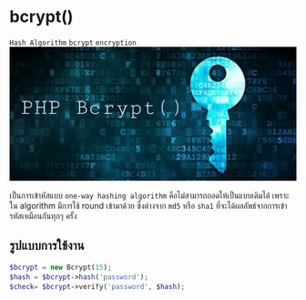 # bcrypt() 
`Hash Algorithm` `bcrypt` `encryption` 
![](bcrypt.jpg)

เป็นการเข้าหัสแบบ `one-way hashing algorithm` คือไม่สามารถถอดให้เป็นแบบเดิมได้
เพราะใน algorithm มีการใช้ round เข้ามาด้วย ซึ่งต่างจาก `md5` หรือ `sha1` ที่จะได้ผลลัพธ์จากการเข้ารหัสเหมือนกันทุกๆ ครั้ง

## รูปแบบการใช้งาน
````PHP
$bcrypt = new Bcrypt(15);
$hash = $bcrypt->hash('password'); 
$check= $bcrypt->verify('password', $hash);
````
